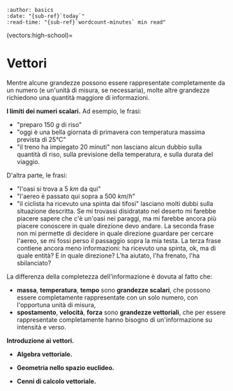 ```{article-info}
:author: basics
:date: "{sub-ref}`today`"
:read-time: "{sub-ref}`wordcount-minutes` min read"
```

(vectors:high-school)=
# Vettori

Mentre alcune grandezze possono essere rappresentate completamente da un numero (e un'unità di misura, se necessaria), molte altre grandezze richiedono una quantità maggiore di informazioni.

**I limiti dei numeri scalari.**
Ad esempio, le frasi:
- "preparo $150 \ g$ di riso"
- "oggi è una bella giornata di primavera con temperatura massima prevista di 25°C"
- "il treno ha impiegato $20$ minuti"
non lasciano alcun dubbio sulla quantità di riso, sulla previsione della temperatura, e sulla durata del viaggio. 

D'altra parte, le frasi:
- "l'oasi si trova a $5 \ km$ da qui"
- "l'aereo è passato qui sopra a $500 \ km/h$"
- "il ciclista ha ricevuto una spinta dai tifosi"
lasciano molti dubbi sulla situazione descritta. Se mi trovassi disidratato nel deserto mi farebbe piacere sapere che c'è un'oasi nei paraggi, ma mi farebbe ancora più piacere conoscere in quale direzione devo andare. La seconda frase non mi permette di decidere in quale direzione guardare per cercare l'aereo, se mi fossi perso il passaggio sopra la mia testa. La terza frase contiene ancora meno informazioni: ha ricevuto una spinta, ok, ma di quale entità? E in quale direzione? L'ha aiutato, l'ha frenato, l'ha sbilanciato?

La differenza della completezza dell'informazione è dovuta al fatto che:
- **massa**, **temperatura**, **tempo** sono **grandezze scalari**, che possono essere completamente rappresentate con un solo numero, con l'opportuna unità di misura,
- **spostamento**, **velocità**, **forza** sono **grandezze vettoriali**, che per essere rappresentate completamente hanno bisogno di un'informazione su intensità e verso.

**Introduzione ai vettori.**

- **Algebra vettoriale.**
- **Geometria nello spazio euclideo.**

- **Cenni di calcolo vettoriale.**


